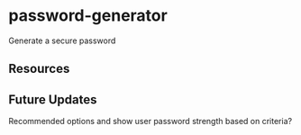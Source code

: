 # password-generator
Generate a secure password

## Resources

## Future Updates
Recommended options and show user password strength based on criteria?
